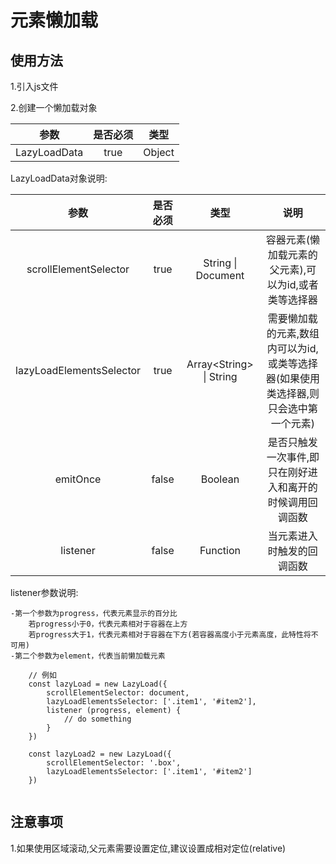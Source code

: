 元素懒加载
====


使用方法
----

1.引入js文件

2.创建一个懒加载对象


| 参数 | 是否必须 | 类型 |
| :---: | :---: | :---: |
| LazyLoadData | true | Object |

LazyLoadData对象说明:

| 参数 | 是否必须 | 类型 | 说明 |
| :---: | :---: | :---: | :---:|
| scrollElementSelector | true | String &#124; Document | 容器元素(懒加载元素的父元素),可以为id,或者类等选择器 |
| lazyLoadElementsSelector | true | Array\<String\> &#124; String | 需要懒加载的元素,数组内可以为id,或类等选择器(如果使用类选择器,则只会选中第一个元素) |
| emitOnce | false | Boolean | 是否只触发一次事件,即只在刚好进入和离开的时候调用回调函数 |
|listener | false | Function | 当元素进入时触发的回调函数 |

listener参数说明:

    -第一个参数为progress，代表元素显示的百分比
        若progress小于0，代表元素相对于容器在上方
        若progress大于1，代表元素相对于容器在下方(若容器高度小于元素高度，此特性将不可用)
    -第二个参数为element，代表当前懒加载元素




```
    // 例如
    const lazyLoad = new LazyLoad({
        scrollElementSelector: document,
        lazyLoadElementsSelector: ['.item1', '#item2'],
        listener (progress, element) {
            // do something
        }
    })
    
    const lazyLoad2 = new LazyLoad({
        scrollElementSelector: '.box',
        lazyLoadElementsSelector: ['.item1', '#item2']
    })
    
```


注意事项
----

1.如果使用区域滚动,父元素需要设置定位,建议设置成相对定位(relative)

